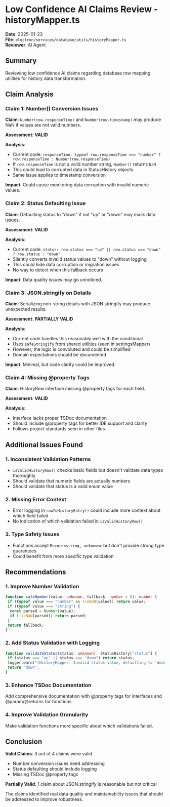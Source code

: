 # Low Confidence AI Claims Review - historyMapper.ts

**Date**: 2025-01-23  
**File**: `electron/services/database/utils/historyMapper.ts`  
**Reviewer**: AI Agent

## Summary

Reviewing low confidence AI claims regarding database row mapping utilities for history data transformation.

## Claim Analysis

### Claim 1: Number() Conversion Issues

**Claim**: `Number(row.responseTime)` and `Number(row.timestamp)` may produce NaN if values are not valid numbers.

**Assessment**: **VALID**

**Analysis**:

- Current code: `responseTime: typeof row.responseTime === "number" ? row.responseTime : Number(row.responseTime)`
- If `row.responseTime` is not a valid number string, `Number()` returns `NaN`
- This could lead to corrupted data in StatusHistory objects
- Same issue applies to timestamp conversion

**Impact**: Could cause monitoring data corruption with invalid numeric values.

### Claim 2: Status Defaulting Issue

**Claim**: Defaulting status to "down" if not "up" or "down" may mask data issues.

**Assessment**: **VALID**

**Analysis**:

- Current code: `status: row.status === "up" || row.status === "down" ? row.status : "down"`
- Silently converts invalid status values to "down" without logging
- This could hide data corruption or migration issues
- No way to detect when this fallback occurs

**Impact**: Data quality issues may go unnoticed.

### Claim 3: JSON.stringify on Details

**Claim**: Serializing non-string details with JSON.stringify may produce unexpected results.

**Assessment**: **PARTIALLY VALID**

**Analysis**:

- Current code handles this reasonably well with the conditional
- Uses `safeStringify` from shared utilities (seen in settingsMapper)
- However, the logic is convoluted and could be simplified
- Domain expectations should be documented

**Impact**: Minimal, but code clarity could be improved.

### Claim 4: Missing @property Tags

**Claim**: HistoryRow interface missing @property tags for each field.

**Assessment**: **VALID**

**Analysis**:

- Interface lacks proper TSDoc documentation
- Should include @property tags for better IDE support and clarity
- Follows project standards seen in other files

## Additional Issues Found

### 1. Inconsistent Validation Patterns

- `isValidHistoryRow()` checks basic fields but doesn't validate data types thoroughly
- Should validate that numeric fields are actually numbers
- Should validate that status is a valid enum value

### 2. Missing Error Context

- Error logging in `rowToHistoryEntry()` could include more context about which field failed
- No indication of which validation failed in `isValidHistoryRow()`

### 3. Type Safety Issues

- Functions accept `Record<string, unknown>` but don't provide strong type guarantees
- Could benefit from more specific type validation

## Recommendations

### 1. Improve Number Validation

```typescript
function safeNumber(value: unknown, fallback: number = 0): number {
 if (typeof value === "number" && !isNaN(value)) return value;
 if (typeof value === "string") {
  const parsed = Number(value);
  if (!isNaN(parsed)) return parsed;
 }
 return fallback;
}
```

### 2. Add Status Validation with Logging

```typescript
function validateStatus(status: unknown): StatusHistory["status"] {
 if (status === "up" || status === "down") return status;
 logger.warn("[HistoryMapper] Invalid status value, defaulting to 'down'", { status });
 return "down";
}
```

### 3. Enhance TSDoc Documentation

Add comprehensive documentation with @property tags for interfaces and @param/@returns for functions.

### 4. Improve Validation Granularity

Make validation functions more specific about which validations failed.

## Conclusion

**Valid Claims**: 3 out of 4 claims were valid

- Number conversion issues need addressing
- Status defaulting should include logging
- Missing TSDoc @property tags

**Partially Valid**: 1 claim about JSON.stringify is reasonable but not critical

The claims identified real data quality and maintainability issues that should be addressed to improve robustness.
